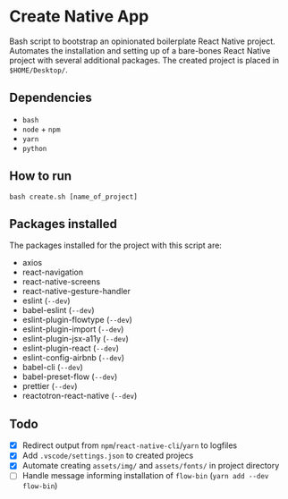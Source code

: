 # Create Native App
Bash script to bootstrap an opinionated boilerplate React Native project. Automates the installation and setting up of a bare-bones React Native project with several additional packages. The created project is placed in `$HOME/Desktop/`.


## Dependencies
- `bash`
- `node` + `npm`
- `yarn`
- `python`


## How to run
```
bash create.sh [name_of_project]
```


## Packages installed
The packages installed for the project with this script are:
- axios
- react-navigation
- react-native-screens
- react-native-gesture-handler
- eslint (`--dev`)
- babel-eslint (`--dev`)
- eslint-plugin-flowtype (`--dev`)
- eslint-plugin-import (`--dev`)
- eslint-plugin-jsx-a11y (`--dev`)
- eslint-plugin-react (`--dev`)
- eslint-config-airbnb (`--dev`)
- babel-cli (`--dev`)
- babel-preset-flow (`--dev`)
- prettier (`--dev`)
- reactotron-react-native (`--dev`)

## Todo
- [x] Redirect output from `npm`/`react-native-cli`/`yarn` to logfiles
- [x] Add `.vscode/settings.json` to created projecs
- [x] Automate creating `assets/img/` and `assets/fonts/` in project directory
- [ ] Handle message informing installation of `flow-bin` (`yarn add --dev flow-bin`)
